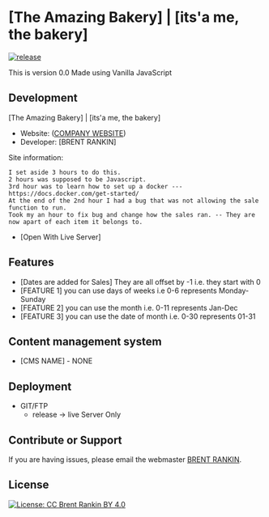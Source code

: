 <!-- Just fill in the brackets -->

# [The Amazing Bakery] | [its'a me, the bakery]

[![release](https://img.shields.io/badge/release-v0.0-red.svg?style=flat-square)]()

This is version 0.0 Made using Vanilla JavaScript

## Development

[The Amazing Bakery] | [its'a me, the bakery]

- Website: ([COMPANY WEBSITE](#))
- Developer: [BRENT RANKIN]

Site information:

    I set aside 3 hours to do this.
    2 hours was supposed to be Javascript.
    3rd hour was to learn how to set up a docker --- https://docs.docker.com/get-started/
    At the end of the 2nd hour I had a bug that was not allowing the sale function to run.
    Took my an hour to fix bug and change how the sales ran. -- They are now apart of each item it belongs to.

- [Open With Live Server]

## Features

- [Dates are added for Sales] They are all offset by -1 i.e. they start with 0
- [FEATURE 1] you can use days of weeks i.e 0-6 represents Monday-Sunday
- [FEATURE 2] you can use the month i.e. 0-11 represents Jan-Dec
- [FEATURE 3] you can use the date of month i.e. 0-30 represents 01-31

## Content management system

- [CMS NAME] - NONE

## Deployment

- GIT/FTP
  - release -> live Server Only

## Contribute or Support

If you are having issues, please email the webmaster [BRENT RANKIN](mailto:brent.rankin@gmail.com?subject=[TheAmazingBakery]%20Contribute%20OR%20Support).

## License

[![License: CC Brent Rankin BY 4.0](https://licensebuttons.net/l/by/4.0/80x15.png)](http://creativecommons.org/licenses/by/4.0/)
